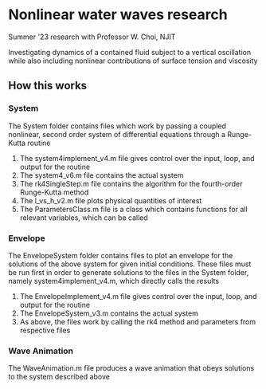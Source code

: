 # Nonlinear water waves research

Summer '23 research with Professor W. Choi, NJIT

Investigating dynamics of a contained fluid subject to a vertical oscillation while also including nonlinear contributions of surface tension and viscosity 

## How this works

### System

The System folder contains files which work by passing a coupled nonlinear, second order system of differential equations through a Runge-Kutta routine

1. The system4implement_v4.m file gives control over the input, loop, and output for the routine
2. The system4_v6.m file contains the actual system
3. The rk4SingleStep.m file contains the algorithm for the fourth-order Runge-Kutta method
4. The l_vs_h_v2.m file plots physical quantities of interest
5. The ParametersClass.m file is a class which contains functions for all relevant variables, which can be called

### Envelope

The EnvelopeSystem folder contains files to plot an envelope for the solutions of the above system for given initial conditions. These files must be run first in order to generate solutions to the files in the System folder, namely system4implement_v4.m, which directly calls the results

1. The EnvelopeImplement_v4.m file gives control over the input, loop, and output for the routine
2. The EnvelopeSystem_v3.m contains the actual system
3. As above, the files work by calling the rk4 method and parameters from respective files

### Wave Animation

The WaveAnimation.m file produces a wave animation that obeys solutions to the system described above